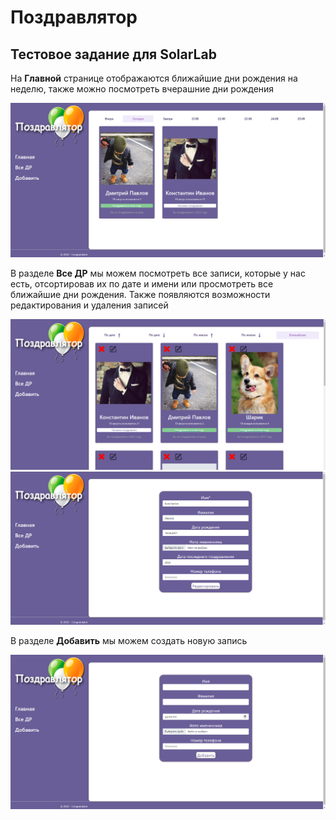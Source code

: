 # **Поздравлятор**

## Тестовое задание для SolarLab
На **Главной** странице отображаются ближайшие дни рождения на неделю, также можно посмотреть вчерашние дни рождения

![Home Page](https://raw.githubusercontent.com/kden21/Congratulator/dev/descriptionImage/homePage.png "Home Page")

В разделе **Все ДР** мы можем посмотреть все записи, которые у нас есть, отсортировав их по дате и имени или просмотреть все ближайшие дни рождения. Также появляются возможности редактирования и удаления записей

![Все ДР](https://raw.githubusercontent.com/kden21/Congratulator/dev/descriptionImage/allRecords.png "Все ДР")
![Редактирование записи](https://raw.githubusercontent.com/kden21/Congratulator/dev/descriptionImage/editRecord.png "Редактирование записи")

В разделе **Добавить** мы можем создать новую запись

![Добавление записи](https://raw.githubusercontent.com/kden21/Congratulator/dev/descriptionImage/createRecord.png "Добавление записи")
